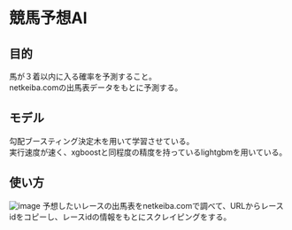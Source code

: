 # 競馬予想AI
## 目的  
馬が３着以内に入る確率を予測すること。  
netkeiba.comの出馬表データをもとに予測する。

## モデル  
勾配ブースティング決定木を用いて学習させている。  
実行速度が速く、xgboostと同程度の精度を持っているlightgbmを用いている。
## 使い方  
![image](https://user-images.githubusercontent.com/62131201/120872457-c6464080-c5d9-11eb-8874-7e8158ab7e14.png)
予想したいレースの出馬表をnetkeiba.comで調べて、URLからレースidをコピーし、レースidの情報をもとにスクレイピングをする。
